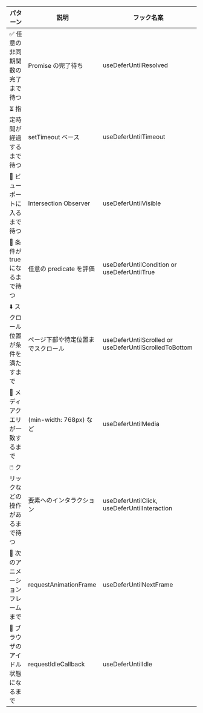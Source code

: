 | パターン                            | 説明                               | フック名案                                             |
| ----------------------------------- | ---------------------------------- | ------------------------------------------------------ |
| ✅ 任意の非同期関数の完了まで待つ   | Promise の完了待ち                 | useDeferUntilResolved                                  |
| ⏳ 指定時間が経過するまで待つ       | setTimeout ベース                  | useDeferUntilTimeout                                   |
| 👀 ビューポートに入るまで待つ       | Intersection Observer              | useDeferUntilVisible                                   |
| 🔁 条件が true になるまで待つ       | 任意の predicate を評価            | useDeferUntilCondition or useDeferUntilTrue            |
| ⬇️ スクロール位置が条件を満たすまで | ページ下部や特定位置までスクロール | useDeferUntilScrolled or useDeferUntilScrolledToBottom |
| 📱 メディアクエリが一致するまで     | (min-width: 768px) など            | useDeferUntilMedia                                     |
| 🖱️ クリックなどの操作があるまで待つ | 要素へのインタラクション           | useDeferUntilClick, useDeferUntilInteraction           |
| 🎥 次のアニメーションフレームまで   | requestAnimationFrame              | useDeferUntilNextFrame                                 |
| 💨 ブラウザのアイドル状態になるまで | requestIdleCallback                | useDeferUntilIdle                                      |
